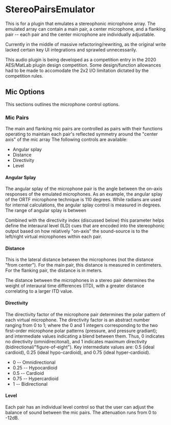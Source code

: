 # StereoPairsEmulator

This is for a plugin that emulates a stereophonic microphone array. The emulated array can contain a main pair, a center microphone, and a flanking pair -- each pair and the center microphone are individually adjustable.

Currently in the middle of massive refactoring/rewriting, as the original write lacked certain key UI integrations and sprawled unnecessarily.

This audio plugin is being developed as a competition entry in the 2020 AES/MatLab plugin design competition. Some design/function allowances had to be made to accomodate the 2x2 I/O limitation dictated by the competition rules.

## Mic Options

This sections outlines the microphone control options.

### Mic Pairs

The main and flanking mic pairs are controlled as pairs with their functions operating to maintain each pair's reflected symmetry around the "center axis" of the mic array The following controls are available:

* Angular splay
* Distance
* Directivity
* Level

#### Angular Splay

The angular splay of the microphone pair is the angle between the on-axis responses of the emulated microphones. As an example, the angular splay of the ORTF microphone technique is 110 degrees. While radians are used for internal calculations, the angular splay control is measured in degrees. The range of angular splay is between 

Combined with the directivity index (discussed below) this parameter helps define the interaural level (ILD) cues that are encoded into the stereophonic output based on how relatively "on-axis" the sound-source is to the left/right virtual microphones within each pair.

#### Distance

This is the lateral distance between the microphones (not the distance "from center"). For the main pair, this distance is measured in centimeters. For the flanking pair, the distance is in meters.

The distance between the microphones in a stereo pair determines the weight of interaural time differences (ITD), with a greater distance correlating to a larger ITD value.

#### Directivity

The directivity factor of the microphone pair determines the polar pattern of each virtual microphone. The directivity factor is an abstract number ranging from 0 to 1; where the 0 and 1 integers corresponding to the two first-order microphone polar patterns (pressure, and pressure gradiant); and intermediate values indicating a blend between them. Thus, 0 indicates no directivity (omnidirecitonal), and 1 indicates maximum directivity (bidirectional/"figure-of-eight"). Key intermediate values are: 0.5 (ideal cardioid), 0.25 (ideal hypo-cardioid), and 0.75 (ideal hyper-cardioid).

* 0 -- Omnidirectional
* 0.25 -- Hypocardioid
* 0.5 -- Cardioid
* 0.75 -- Hypercardioid
* 1 -- Bidirectional

#### Level

Each pair has an individual level control so that the user can adjust the balance of sound between the mic pairs. The attenuation runs from 0 to -12dB. 